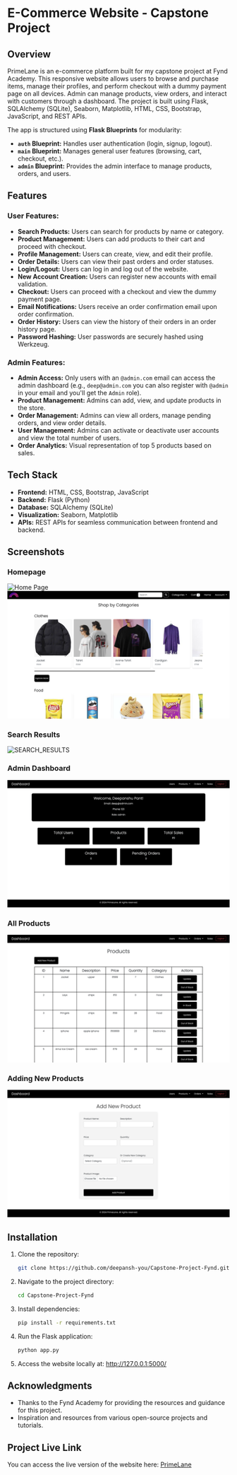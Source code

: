 # E-Commerce Website - Capstone Project


## Overview
PrimeLane is an e-commerce platform built for my capstone project at Fynd Academy. This responsive website allows users to browse and purchase items, manage their profiles, and perform checkout with a dummy payment page on all devices. Admin can manage products, view orders, and interact with customers through a dashboard. The project is built using Flask, SQLAlchemy (SQLite), Seaborn, Matplotlib, HTML, CSS, Bootstrap, JavaScript, and REST APIs.

The app is structured using **Flask Blueprints** for modularity:
- **`auth` Blueprint:** Handles user authentication (login, signup, logout).
- **`main` Blueprint:** Manages general user features (browsing, cart, checkout, etc.).
- **`admin` Blueprint:** Provides the admin interface to manage products, orders, and users.

  
## Features

### User Features:
- **Search Products:** Users can search for products by name or category.
- **Product Management:** Users can add products to their cart and proceed with checkout.
- **Profile Management:** Users can create, view, and edit their profile.
- **Order Details:** Users can view their past orders and order statuses.
- **Login/Logout:** Users can log in and log out of the website.
- **New Account Creation:** Users can register new accounts with email validation.
- **Checkout:** Users can proceed with a checkout and view the dummy payment page.
- **Email Notifications:** Users receive an order confirmation email upon order confirmation.
- **Order History:** Users can view the history of their orders in an order history page.
- **Password Hashing:** User passwords are securely hashed using Werkzeug.
  

### Admin Features:
- **Admin Access:** Only users with an `@admin.com` email can access the admin dashboard (e.g., `deep@admin.com` you can also register with `@admin` in your email and you'll get the `Admin` role).
- **Product Management:** Admins can add, view, and update products in the store.
- **Order Management:** Admins can view all orders, manage pending orders, and view order details.
- **User Management:** Admins can activate or deactivate user accounts and view the total number of users.
- **Order Analytics:** Visual representation of top 5 products based on sales.


## Tech Stack
- **Frontend:** HTML, CSS, Bootstrap, JavaScript
- **Backend:** Flask (Python)
- **Database:** SQLAlchemy (SQLite)
- **Visualization:** Seaborn, Matplotlib
- **APIs:** REST APIs for seamless communication between frontend and backend.


## Screenshots

### Homepage
![Home Page](screenshots/home.png)
![Home Page](screenshots/home_bottom.png)

### Search Results
![SEARCH_RESULTS](screenshots/search.png)

### Admin Dashboard
![ADMIN_DASHBOARD](screenshots/admin_dashboard.png)

### All Products
![ALL_PRODUCTS](screenshots/all_products.png)

### Adding New Products
![NEW_PRODUCT](screenshots/new_product.png)


## Installation

1. Clone the repository:
   ```bash
   git clone https://github.com/deepansh-you/Capstone-Project-Fynd.git

2. Navigate to the project directory:
   ```bash
   cd Capstone-Project-Fynd

3. Install dependencies:
   ```bash
   pip install -r requirements.txt

4. Run the Flask application:
   ```bash
   python app.py

5. Access the website locally at: http://127.0.0.1:5000/

## Acknowledgments

- Thanks to the Fynd Academy for providing the resources and guidance for this project.
- Inspiration and resources from various open-source projects and tutorials.


## Project Live Link

You can access the live version of the website here: [PrimeLane](https://deepanshyou.pythonanywhere.com/)
